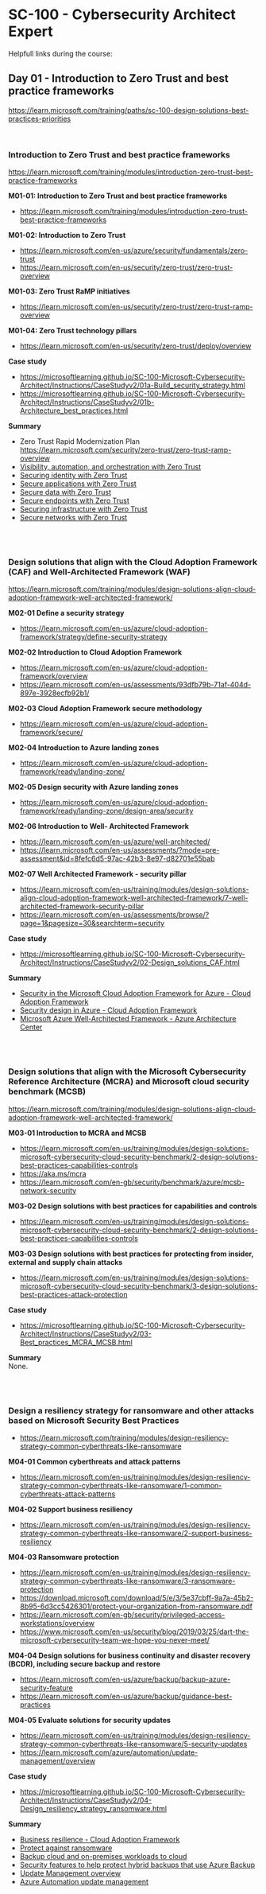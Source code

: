 
# SC-100 - Cybersecurity Architect Expert

Helpfull links during the course:

## Day 01 - Introduction to Zero Trust and best practice frameworks 
https://learn.microsoft.com/training/paths/sc-100-design-solutions-best-practices-priorities

<br>

### Introduction to Zero Trust and best practice frameworks <br>
https://learn.microsoft.com/training/modules/introduction-zero-trust-best-practice-frameworks


<B>M01-01: Introduction to Zero Trust and best practice frameworks</B>
- https://learn.microsoft.com/training/modules/introduction-zero-trust-best-practice-frameworks

<B>M01-02: Introduction to Zero Trust</B>
- https://learn.microsoft.com/en-us/azure/security/fundamentals/zero-trust
- https://learn.microsoft.com/en-us/security/zero-trust/zero-trust-overview

<B>M01-03: Zero Trust RaMP initiatives</B>
- https://learn.microsoft.com/en-us/security/zero-trust/zero-trust-ramp-overview

<B>M01-04: Zero Trust technology pillars</B>
- https://learn.microsoft.com/en-us/security/zero-trust/deploy/overview

<B>Case study</B>
- https://microsoftlearning.github.io/SC-100-Microsoft-Cybersecurity-Architect/Instructions/CaseStudyv2/01a-Build_security_strategy.html
- https://microsoftlearning.github.io/SC-100-Microsoft-Cybersecurity-Architect/Instructions/CaseStudyv2/01b-Architecture_best_practices.html

<B>Summary</B>
- Zero Trust Rapid Modernization Plan https://learn.microsoft.com/security/zero-trust/zero-trust-ramp-overview
- [Visibility, automation, and orchestration with Zero Trust](https://learn.microsoft.com/security/zero-trust/deploy/visibility-automation-orchestration)
- [Securing identity with Zero Trust](https://learn.microsoft.com/security/zero-trust/deploy/identity)
- [Secure applications with Zero Trust](https://learn.microsoft.com/security/zero-trust/deploy/applications)
- [Secure data with Zero Trust](https://learn.microsoft.com/security/zero-trust/deploy/data)
- [Secure endpoints with Zero Trust](https://learn.microsoft.com/security/zero-trust/deploy/endpoints)
- [Securing infrastructure with Zero Trust](https://learn.microsoft.com/security/zero-trust/deploy/infrastructure)
- [Secure networks with Zero Trust](https://learn.microsoft.com/security/zero-trust/deploy/networks)

<br>
<br>

### Design solutions that align with the Cloud Adoption Framework (CAF) and Well-Architected Framework (WAF) <br>
https://learn.microsoft.com/training/modules/design-solutions-align-cloud-adoption-framework-well-architected-framework/

<B>M02-01 Define a security strategy</B>
- https://learn.microsoft.com/en-us/azure/cloud-adoption-framework/strategy/define-security-strategy

<B>M02-02 Introduction to Cloud Adoption Framework</B>
- https://learn.microsoft.com/en-us/azure/cloud-adoption-framework/overview
- https://learn.microsoft.com/en-us/assessments/93dfb79b-71af-404d-897e-3928ecfb92b1/

<B>M02-03 Cloud Adoption Framework secure methodology</B>
- https://learn.microsoft.com/en-us/azure/cloud-adoption-framework/secure/

<B>M02-04 Introduction to Azure landing zones</B>
- https://learn.microsoft.com/en-us/azure/cloud-adoption-framework/ready/landing-zone/

<B>M02-05 Design security with Azure landing zones</B>
- https://learn.microsoft.com/en-us/azure/cloud-adoption-framework/ready/landing-zone/design-area/security

<B>M02-06 Introduction to Well- Architected Framework</B>
- https://learn.microsoft.com/en-us/azure/well-architected/
- https://learn.microsoft.com/en-us/assessments/?mode=pre-assessment&id=8fefc6d5-97ac-42b3-8e97-d82701e55bab

<B>M02-07 Well Architected Framework - security pillar</B>
- https://learn.microsoft.com/en-us/training/modules/design-solutions-align-cloud-adoption-framework-well-architected-framework/7-well-architected-framework-security-pillar
- https://learn.microsoft.com/en-us/assessments/browse/?page=1&pagesize=30&searchterm=security

<B>Case study</B>
- https://microsoftlearning.github.io/SC-100-Microsoft-Cybersecurity-Architect/Instructions/CaseStudyv2/02-Design_solutions_CAF.html

<B>Summary</B>
- [Security in the Microsoft Cloud Adoption Framework for Azure - Cloud Adoption Framework](https://learn.microsoft.com/en-us/azure/cloud-adoption-framework/secure/overview)
- [Security design in Azure - Cloud Adoption Framework](https://learn.microsoft.com/en-us/azure/cloud-adoption-framework/ready/landing-zone/design-area/security)
- [Microsoft Azure Well-Architected Framework - Azure Architecture Center](https://learn.microsoft.com/en-us/azure/well-architected/)

<br>
<br>

### Design solutions that align with the Microsoft Cybersecurity Reference Architecture (MCRA) and Microsoft cloud security benchmark (MCSB) <br>
https://learn.microsoft.com/training/modules/design-solutions-align-cloud-adoption-framework-well-architected-framework/

<B>M03-01 Introduction to MCRA and MCSB</B>
- https://learn.microsoft.com/en-us/training/modules/design-solutions-microsoft-cybersecurity-cloud-security-benchmark/2-design-solutions-best-practices-capabilities-controls
- https://aka.ms/mcra
- https://learn.microsoft.com/en-gb/security/benchmark/azure/mcsb-network-security

<B>M03-02 Design solutions with best practices for capabilities and controls</B>
- https://learn.microsoft.com/en-us/training/modules/design-solutions-microsoft-cybersecurity-cloud-security-benchmark/2-design-solutions-best-practices-capabilities-controls

<B>M03-03 Design solutions with best practices for protecting from insider, external and supply chain attacks</B>
- https://learn.microsoft.com/en-us/training/modules/design-solutions-microsoft-cybersecurity-cloud-security-benchmark/3-design-solutions-best-practices-attack-protection

<B>Case study</B>
- https://microsoftlearning.github.io/SC-100-Microsoft-Cybersecurity-Architect/Instructions/CaseStudyv2/03-Best_practices_MCRA_MCSB.html

<B>Summary</B> <br>
None.

<br>
<br>

### Design a resiliency strategy for ransomware and other attacks based on Microsoft Security Best Practices <br>
- https://learn.microsoft.com/training/modules/design-resiliency-strategy-common-cyberthreats-like-ransomware

<B>M04-01 Common cyberthreats and attack patterns</B>
- https://learn.microsoft.com/en-us/training/modules/design-resiliency-strategy-common-cyberthreats-like-ransomware/1-common-cyberthreats-attack-patterns

<B>M04-02 Support business resiliency</B>
- https://learn.microsoft.com/en-us/training/modules/design-resiliency-strategy-common-cyberthreats-like-ransomware/2-support-business-resiliency

<B>M04-03 Ransomware protection</B>
- https://learn.microsoft.com/en-us/training/modules/design-resiliency-strategy-common-cyberthreats-like-ransomware/3-ransomware-protection
- https://download.microsoft.com/download/5/e/3/5e37cbff-9a7a-45b2-8b95-6d3cc5426301/protect-your-organization-from-ransomware.pdf
- https://learn.microsoft.com/en-gb/security/privileged-access-workstations/overview
- https://www.microsoft.com/en-us/security/blog/2019/03/25/dart-the-microsoft-cybersecurity-team-we-hope-you-never-meet/

<B>M04-04 Design solutions for business continuity and disaster recovery (BCDR), including secure backup and restore</B>
- https://learn.microsoft.com/en-us/azure/backup/backup-azure-security-feature
- https://learn.microsoft.com/en-us/azure/backup/guidance-best-practices

<B>M04-05 Evaluate solutions for security updates</B>
- https://learn.microsoft.com/en-us/training/modules/design-resiliency-strategy-common-cyberthreats-like-ransomware/5-security-updates
- https://learn.microsoft.com/azure/automation/update-management/overview

<B>Case study</B>
- https://microsoftlearning.github.io/SC-100-Microsoft-Cybersecurity-Architect/Instructions/CaseStudyv2/04-Design_resiliency_strategy_ransomware.html

<B>Summary</B>
- [Business resilience - Cloud Adoption Framework](https://learn.microsoft.com/azure/cloud-adoption-framework/secure/business-resilience)
- [Protect against ransomware](https://learn.microsoft.com/security/compass/protect-against-ransomware)
- [Backup cloud and on-premises workloads to cloud](https://learn.microsoft.com/azure/backup/guidance-best-practices)
- [Security features to help protect hybrid backups that use Azure Backup](https://learn.microsoft.com/azure/backup/backup-azure-security-feature)
- [Update Management overview](https://learn.microsoft.com/azure/automation/update-management/overview)
- [Azure Automation update management](https://learn.microsoft.com/azure/architecture/hybrid/azure-update-mgmt)

<br>
<br>